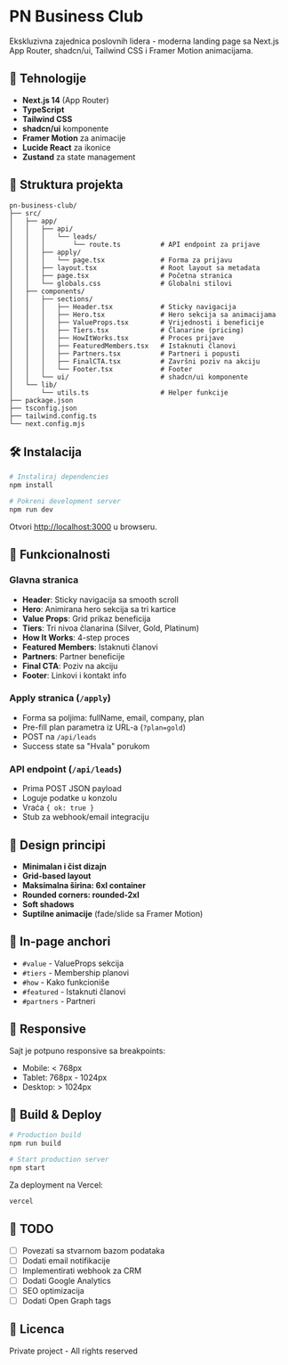 # PN Business Club

Ekskluzivna zajednica poslovnih lidera - moderna landing page sa Next.js App Router, shadcn/ui, Tailwind CSS i Framer Motion animacijama.

## 🚀 Tehnologije

- **Next.js 14** (App Router)
- **TypeScript**
- **Tailwind CSS**
- **shadcn/ui** komponente
- **Framer Motion** za animacije
- **Lucide React** za ikonice
- **Zustand** za state management

## 📁 Struktura projekta

```
pn-business-club/
├── src/
│   ├── app/
│   │   ├── api/
│   │   │   └── leads/
│   │   │       └── route.ts          # API endpoint za prijave
│   │   ├── apply/
│   │   │   └── page.tsx              # Forma za prijavu
│   │   ├── layout.tsx                # Root layout sa metadata
│   │   ├── page.tsx                  # Početna stranica
│   │   └── globals.css               # Globalni stilovi
│   ├── components/
│   │   ├── sections/
│   │   │   ├── Header.tsx            # Sticky navigacija
│   │   │   ├── Hero.tsx              # Hero sekcija sa animacijama
│   │   │   ├── ValueProps.tsx        # Vrijednosti i beneficije
│   │   │   ├── Tiers.tsx             # Članarine (pricing)
│   │   │   ├── HowItWorks.tsx        # Proces prijave
│   │   │   ├── FeaturedMembers.tsx   # Istaknuti članovi
│   │   │   ├── Partners.tsx          # Partneri i popusti
│   │   │   ├── FinalCTA.tsx          # Završni poziv na akciju
│   │   │   └── Footer.tsx            # Footer
│   │   └── ui/                       # shadcn/ui komponente
│   └── lib/
│       └── utils.ts                  # Helper funkcije
├── package.json
├── tsconfig.json
├── tailwind.config.ts
└── next.config.mjs
```

## 🛠️ Instalacija

```bash
# Instaliraj dependencies
npm install

# Pokreni development server
npm run dev
```

Otvori [http://localhost:3000](http://localhost:3000) u browseru.

## 🎯 Funkcionalnosti

### Glavna stranica
- **Header**: Sticky navigacija sa smooth scroll
- **Hero**: Animirana hero sekcija sa tri kartice
- **Value Props**: Grid prikaz beneficija
- **Tiers**: Tri nivoa članarina (Silver, Gold, Platinum)
- **How It Works**: 4-step proces
- **Featured Members**: Istaknuti članovi
- **Partners**: Partner beneficije
- **Final CTA**: Poziv na akciju
- **Footer**: Linkovi i kontakt info

### Apply stranica (`/apply`)
- Forma sa poljima: fullName, email, company, plan
- Pre-fill plan parametra iz URL-a (`?plan=gold`)
- POST na `/api/leads`
- Success state sa "Hvala" porukom

### API endpoint (`/api/leads`)
- Prima POST JSON payload
- Loguje podatke u konzolu
- Vraća `{ ok: true }`
- Stub za webhook/email integraciju

## 🎨 Design principi

- **Minimalan i čist dizajn**
- **Grid-based layout**
- **Maksimalna širina: 6xl container**
- **Rounded corners: rounded-2xl**
- **Soft shadows**
- **Suptilne animacije** (fade/slide sa Framer Motion)

## 🔗 In-page anchori

- `#value` - ValueProps sekcija
- `#tiers` - Membership planovi
- `#how` - Kako funkcioniše
- `#featured` - Istaknuti članovi
- `#partners` - Partneri

## 📱 Responsive

Sajt je potpuno responsive sa breakpoints:
- Mobile: < 768px
- Tablet: 768px - 1024px
- Desktop: > 1024px

## 🚀 Build & Deploy

```bash
# Production build
npm run build

# Start production server
npm start
```

Za deployment na Vercel:
```bash
vercel
```

## 📝 TODO

- [ ] Povezati sa stvarnom bazom podataka
- [ ] Dodati email notifikacije
- [ ] Implementirati webhook za CRM
- [ ] Dodati Google Analytics
- [ ] SEO optimizacija
- [ ] Dodati Open Graph tags

## 📄 Licenca

Private project - All rights reserved

